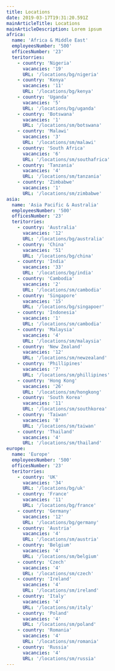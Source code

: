 ```yaml
---
title: Locations
date: 2019-03-17T19:31:20.591Z
mainArticleTitle: Locations
mainArticleDescription: Lorem ipsum
africa:
  name: 'Africa & Middle East'
  employeesNumber: '500'
  officesNumber: '23'
  teritorries:
    - country: 'Nigeria'
      vacancies: '19'
      URL: '/locations/bg/nigeria'
    - country: 'Kenya'
      vacancies: '11'
      URL: '/locations/bg/kenya'
    - country: 'Uganda'
      vacancies: '5'
      URL: '/locations/bg/uganda'
    - country: 'Botswana'
      vacancies: '1'
      URL: '/locations/sm/botswana'
    - country: 'Malawi'
      vacancies: '3'
      URL: '/locations/sm/malawi'
    - country: 'South Africa'
      vacancies: '6'
      URL: '/locations/sm/southafrica'
    - country: 'Tanzania'
      vacancies: '4'
      URL: '/locations/sm/tanzania'
    - country: 'Zimbabwe'
      vacancies: '1'
      URL: '/locations/sm/zimbabwe'
asia:
  name: 'Asia Pacific & Australia'
  employeesNumber: '500'
  officesNumber: '23'
  teritorries:
    - country: 'Australia'
      vacancies: '12'
      URL: '/locations/bg/australia'
    - country: 'China'
      vacancies: '51'
      URL: '/locations/bg/china'
    - country: 'India'
      vacancies: '33'
      URL: '/locations/bg/india'
    - country: 'Cambodia'
      vacancies: '2'
      URL: '/locations/sm/cambodia'
    - country: 'Singapore'
      vacancies: '15'
      URL: '/locations/bg/singapoer'
    - country: 'Indonesia'
      vacancies: '1'
      URL: '/locations/sm/cambodia'
    - country: 'Malaysia'
      vacancies: '4'
      URL: '/locations/sm/malaysia'
    - country: 'New Zealand'
      vacancies: '12'
      URL: '/locations/sm/newzealand'
    - country: 'Phillipines'
      vacancies: '7'
      URL: '/locations/sm/phillipines'
    - country: 'Hong Kong'
      vacancies: '26'
      URL: '/locations/sm/hongkong'
    - country: 'South Korea'
      vacancies: '11'
      URL: '/locations/sm/southkorea'
    - country: 'Taiwan'
      vacancies: '8'
      URL: '/locations/sm/taiwan'
    - country: 'Thailand'
      vacancies: '4'
      URL: '/locations/sm/thailand'
europe:
  name: 'Europe'
  employeesNumber: '500'
  officesNumber: '23'
  teritorries:
    - country: 'UK'
      vacancies: '34'
      URL: '/locations/bg/uk'
    - country: 'France'
      vacancies: '11'
      URL: '/locations/bg/france'
    - country: 'Germany'
      vacancies: '12'
      URL: '/locations/bg/germany'
    - country: 'Austria'
      vacancies: '4'
      URL: '/locations/sm/austria'
    - country: 'Belgium'
      vacancies: '4'
      URL: '/locations/sm/belgium'
    - country: 'Czech'
      vacancies: '4'
      URL: '/locations/sm/czech'
    - country: 'Ireland'
      vacancies: '4'
      URL: '/locations/sm/ireland'
    - country: 'Italy'
      vacancies: '4'
      URL: '/locations/sm/italy'
    - country: 'Poland'
      vacancies: '4'
      URL: '/locations/sm/poland'
    - country: 'Romania'
      vacancies: '4'
      URL: '/locations/sm/romania'
    - country: 'Russia'
      vacancies: '4'
      URL: '/locations/sm/russia'
---
```

